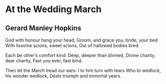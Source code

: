 # At the Wedding March
## Gerard Manley Hopkins
God with honour hang your head,
Groom, and grace you, bride, your bed
With lissome scions, sweet scions,
Out of hallowed bodies bred.

Each be other’s comfort kind:
Déep, déeper than divined,
Divine charity, dear charity,
Fast you ever, fast bind.

Then let the March tread our ears:
I to him turn with tears
Who to wedlock, his wonder wedlock,
Déals tríumph and immortal years.
